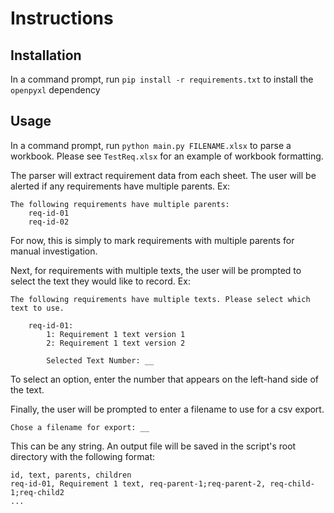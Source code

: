 # Instructions

## Installation
In a command prompt, run `pip install -r requirements.txt` to install the `openpyxl` dependency

## Usage
In a command prompt, run `python main.py FILENAME.xlsx` to parse a workbook. Please see `TestReq.xlsx` for an example of workbook formatting.

The parser will extract requirement data from each sheet. The user will be alerted if any requirements have multiple parents. Ex:
```
The following requirements have multiple parents:
	req-id-01
	req-id-02
```
For now, this is simply to mark requirements with multiple parents for manual investigation.

Next, for requirements with multiple texts, the user will be prompted to select the text they would like to record. Ex:
```
The following requirements have multiple texts. Please select which text to use.

	req-id-01:
		1: Requirement 1 text version 1 
		2: Requirement 1 text version 2 

		Selected Text Number: __
``` 
To select an option, enter the number that appears on the left-hand side of the text.

Finally, the user will be prompted to enter a filename to use for a csv export. 
```
Chose a filename for export: __
```
This can be any string. An output file will be saved in the script's root directory with the following format:
```
id, text, parents, children
req-id-01, Requirement 1 text, req-parent-1;req-parent-2, req-child-1;req-child2
...

```
